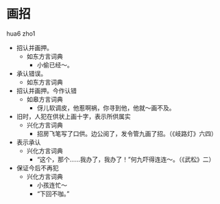 





# 画招
hua6 zho1
+ 招认并画押。
  * 如东方言词典
    - 小偷已经～。
+ 承认错误。
  * 如东方言词典
+ 招认并画押。今作认错
  * 如皋方言词典
    - 伢儿软调皮，他惹啊祸，你寻到他，他就～画不及。
+ 旧时，人犯在供状上画十字，表示所供属实
  * 兴化方言词典
    - 招房飞笔写了口供。边公阅了，发令管九画了招。（《岐路灯》六四）
+ 表示承认
  * 兴化方言词典
    - “这个，那个……我办了，我办了！”何九吓得连连～。（《武松》二）
+ 保证今后不再犯
  * 兴化方言词典
    - 小孩连忙～
    - “下回不咖。”
